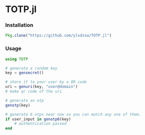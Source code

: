 TOTP.jl
=======

### Installation

```julia
Pkg.clone("https://github.com/ylxdzsw/TOTP.jl")
```

### Usage

```julia
using TOTP

# generate a random key
key = gensecret()

# share it to your user by a QR code
uri = genuri(key, "user@domain")
# make qr code of the uri

# generate an otp
genotp(key)

# generate 6 otps near now so you can match any one of them.
if user_input in genotp6(key)
    # authentication passed
end
```